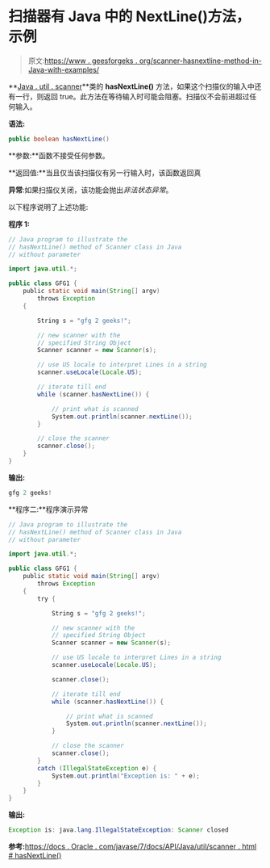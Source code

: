 # 扫描器有 Java 中的 NextLine()方法，示例

> 原文:[https://www . geesforgeks . org/scanner-hasnextline-method-in-Java-with-examples/](https://www.geeksforgeeks.org/scanner-hasnextline-method-in-java-with-examples/)

**[Java . util . scanner](https://www.geeksforgeeks.org/scanner-class-in-java/)**类的 **hasNextLine()** 方法，如果这个扫描仪的输入中还有一行，则返回 true。此方法在等待输入时可能会阻塞。扫描仪不会前进超过任何输入。

**语法:**

```java
public boolean hasNextLine()
```

**参数:**函数不接受任何参数。

**返回值:**当且仅当该扫描仪有另一行输入时，该函数返回真

**异常**:如果扫描仪关闭，该功能会抛出*非法状态异常*。

以下程序说明了上述功能:

**程序 1:**

```java
// Java program to illustrate the
// hasNextLine() method of Scanner class in Java
// without parameter

import java.util.*;

public class GFG1 {
    public static void main(String[] argv)
        throws Exception
    {

        String s = "gfg 2 geeks!";

        // new scanner with the
        // specified String Object
        Scanner scanner = new Scanner(s);

        // use US locale to interpret Lines in a string
        scanner.useLocale(Locale.US);

        // iterate till end
        while (scanner.hasNextLine()) {

            // print what is scanned
            System.out.println(scanner.nextLine());
        }

        // close the scanner
        scanner.close();
    }
}
```

**输出:**

```java
gfg 2 geeks!

```

**程序二:**程序演示异常

```java
// Java program to illustrate the
// hasNextLine() method of Scanner class in Java
// without parameter

import java.util.*;

public class GFG1 {
    public static void main(String[] argv)
        throws Exception
    {
        try {

            String s = "gfg 2 geeks!";

            // new scanner with the
            // specified String Object
            Scanner scanner = new Scanner(s);

            // use US locale to interpret Lines in a string
            scanner.useLocale(Locale.US);

            scanner.close();

            // iterate till end
            while (scanner.hasNextLine()) {

                // print what is scanned
                System.out.println(scanner.nextLine());
            }

            // close the scanner
            scanner.close();
        }
        catch (IllegalStateException e) {
            System.out.println("Exception is: " + e);
        }
    }
}
```

**输出:**

```java
Exception is: java.lang.IllegalStateException: Scanner closed

```

**参考:**[https://docs . Oracle . com/javase/7/docs/API/Java/util/scanner . html # hasNextLine()](https://docs.oracle.com/javase/7/docs/api/java/util/Scanner.html#hasNextLine())
